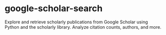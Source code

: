 # google-scholar-search
Explore and retrieve scholarly publications from Google Scholar using Python and the scholarly library. Analyze citation counts, authors, and more.
